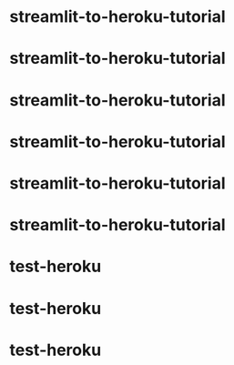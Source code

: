 # streamlit-to-heroku-tutorial
# streamlit-to-heroku-tutorial
# streamlit-to-heroku-tutorial
# streamlit-to-heroku-tutorial
# streamlit-to-heroku-tutorial
# streamlit-to-heroku-tutorial
# test-heroku
# test-heroku
# test-heroku
